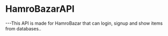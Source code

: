 # HamroBazarAPI
---This API is made for HamroBazar that can login, signup and show items from databases..

